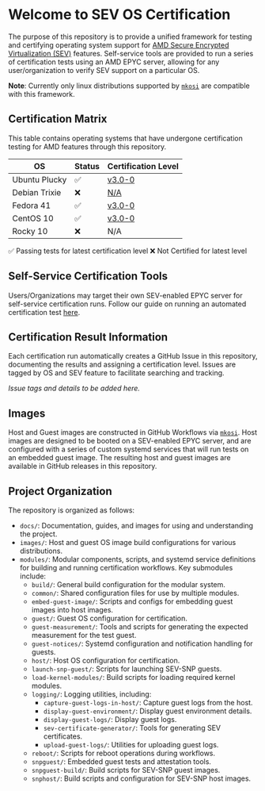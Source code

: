 # Welcome to SEV OS Certification


The purpose of this repository is to provide a unified framework for testing and certifying operating system support for [AMD Secure Encrypted Virtualization (SEV)](https://www.amd.com/en/developer/sev.html) features. Self-service tools are provided to run a series of certification tests using an AMD EPYC server, allowing for any user/organization to verify SEV support on a particular OS. 

**Note**: Currently only linux distributions supported by [`mkosi`](https://github.com/systemd/mkosi) are compatible with this framework.

## Certification Matrix

This table contains operating systems that have undergone certification testing for AMD features through this repository. 

| OS |  Status |  Certification Level |
|---|---|---|
| Ubuntu Plucky |  ✅ |  [v3.0-0](https://github.com/AMDEPYC/sev-certify/issues/154) |
| Debian Trixie |  ❌ |  [N/A](https://github.com/AMDEPYC/sev-certify/issues/152) |
| Fedora 41 |  ✅ |  [v3.0-0](https://github.com/AMDEPYC/sev-certify/issues/153) |
| CentOS 10 |  ✅ |  [v3.0-0](https://github.com/AMDEPYC/sev-certify/issues/151) |
| Rocky 10 |  ❌ |  N/A |

✅ Passing tests for latest certification level
❌ Not Certified for latest level

## Self-Service Certification Tools


Users/Organizations may target their own SEV-enabled EPYC server for self-service certification runs. Follow our guide on running an automated certification test [here](https://github.com/AMDEPYC/sev-certify/blob/update-readme/docs/how-to-generate-certs.md).

## Certification Result Information

Each certification run automatically creates a GitHub Issue in this repository, documenting the results and assigning a certification level. Issues are tagged by OS and SEV feature to facilitate searching and tracking.

_Issue tags and details to be added here._

## Images


Host and Guest images are constructed in GitHub Workflows via [`mkosi`](https://github.com/systemd/mkosi). Host images are designed to be booted on a SEV-enabled EPYC server, and are configured with a series of custom systemd services that will run tests on an embedded guest image. The resulting host and guest images are available in GitHub releases in this repository.


## Project Organization

The repository is organized as follows:

- `docs/`: Documentation, guides, and images for using and understanding the project.
- `images/`: Host and guest OS image build configurations for various distributions.
- `modules/`: Modular components, scripts, and systemd service definitions for building and running certification workflows. Key submodules include:
	- `build/`: General build configuration for the modular system.
	- `common/`: Shared configuration files for use by multiple modules.
	- `embed-guest-image/`: Scripts and configs for embedding guest images into host images.
	- `guest/`: Guest OS configuration for certification.
	- `guest-measurement/`: Tools and scripts for generating the expected measurement for the test guest.
	- `guest-notices/`: Systemd configuration and notification handling for guests.
	- `host/`: Host OS configuration for certification.
	- `launch-snp-guest/`: Scripts for launching SEV-SNP guests.
	- `load-kernel-modules/`: Build scripts for loading required kernel modules.
	- `logging/`: Logging utilities, including:
		- `capture-guest-logs-in-host/`: Capture guest logs from the host.
		- `display-guest-environment/`: Display guest environment details.
		- `display-guest-logs/`: Display guest logs.
		- `sev-certificate-generator/`: Tools for generating SEV certificates.
		- `upload-guest-logs/`: Utilities for uploading guest logs.
	- `reboot/`: Scripts for reboot operations during workflows.
	- `snpguest/`: Embedded guest tests and attestation tools.
	- `snpguest-build/`: Build scripts for SEV-SNP guest images.
	- `snphost/`: Build scripts and configuration for SEV-SNP host images.

